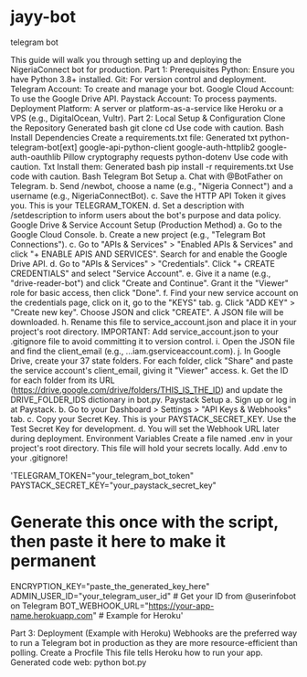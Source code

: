 # jayy-bot
telegram bot 


This guide will walk you through setting up and deploying the NigeriaConnect bot for production.
Part 1: Prerequisites
Python: Ensure you have Python 3.8+ installed.
Git: For version control and deployment.
Telegram Account: To create and manage your bot.
Google Cloud Account: To use the Google Drive API.
Paystack Account: To process payments.
Deployment Platform: A server or platform-as-a-service like Heroku or a VPS (e.g., DigitalOcean, Vultr).
Part 2: Local Setup & Configuration
Clone the Repository
Generated bash
git clone <your-repo-url>
cd <your-repo-directory>
Use code with caution.
Bash
Install Dependencies
Create a requirements.txt file:
Generated txt
python-telegram-bot[ext]
google-api-python-client
google-auth-httplib2
google-auth-oauthlib
Pillow
cryptography
requests
python-dotenv
Use code with caution.
Txt
Install them:
Generated bash
pip install -r requirements.txt
Use code with caution.
Bash
Telegram Bot Setup
a. Chat with @BotFather on Telegram.
b. Send /newbot, choose a name (e.g., "Nigeria Connect") and a username (e.g., NigeriaConnectBot).
c. Save the HTTP API Token it gives you. This is your TELEGRAM_TOKEN.
d. Set a description with /setdescription to inform users about the bot's purpose and data policy.
Google Drive & Service Account Setup (Production Method)
a. Go to the Google Cloud Console.
b. Create a new project (e.g., "Telegram Bot Connections").
c. Go to "APIs & Services" > "Enabled APIs & Services" and click "+ ENABLE APIS AND SERVICES". Search for and enable the Google Drive API.
d. Go to "APIs & Services" > "Credentials". Click "+ CREATE CREDENTIALS" and select "Service Account".
e. Give it a name (e.g., "drive-reader-bot") and click "Create and Continue". Grant it the "Viewer" role for basic access, then click "Done".
f. Find your new service account on the credentials page, click on it, go to the "KEYS" tab.
g. Click "ADD KEY" > "Create new key". Choose JSON and click "CREATE". A JSON file will be downloaded.
h. Rename this file to service_account.json and place it in your project's root directory. IMPORTANT: Add service_account.json to your .gitignore file to avoid committing it to version control.
i. Open the JSON file and find the client_email (e.g., ...iam.gserviceaccount.com).
j. In Google Drive, create your 37 state folders. For each folder, click "Share" and paste the service account's client_email, giving it "Viewer" access.
k. Get the ID for each folder from its URL (https://drive.google.com/drive/folders/THIS_IS_THE_ID) and update the DRIVE_FOLDER_IDS dictionary in bot.py.
Paystack Setup
a. Sign up or log in at Paystack.
b. Go to your Dashboard > Settings > "API Keys & Webhooks" tab.
c. Copy your Secret Key. This is your PAYSTACK_SECRET_KEY. Use the Test Secret Key for development.
d. You will set the Webhook URL later during deployment.
Environment Variables
Create a file named .env in your project's root directory. This file will hold your secrets locally. Add .env to your .gitignore!

'TELEGRAM_TOKEN="your_telegram_bot_token"
PAYSTACK_SECRET_KEY="your_paystack_secret_key"
# Generate this once with the script, then paste it here to make it permanent
ENCRYPTION_KEY="paste_the_generated_key_here"
ADMIN_USER_ID="your_telegram_user_id" # Get your ID from @userinfobot on Telegram
BOT_WEBHOOK_URL="https://your-app-name.herokuapp.com" # Example for Heroku'


Part 3: Deployment (Example with Heroku)
Webhooks are the preferred way to run a Telegram bot in production as they are more resource-efficient than polling.
Create a Procfile
This file tells Heroku how to run your app.
Generated code
web: python bot.py
